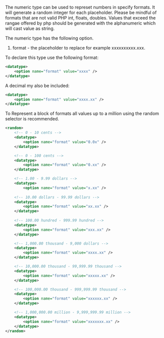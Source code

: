 The numeric type can be used to represet numbers in specify formats. It will generate a random integer for each placeholder. Please be mindful of formats that are not valid PHP int, floats, doubles. Values that exceed the rangae offered by php should be generated with the alphanumeric which will cast value as string.

The numeric type has the following option.

1. format - the placeholder to replace for example xxxxxxxxxx.xxx.

To declare this type use the following format:

```xml
<datatype>
    <option name="format" value="xxxx" />
</datatype>
```

A decimal my also be included:

```xml
<datatype>
    <option name="format" value="xxxx.xx" />
</datatype>
```

To Represent a block of formats all values up to a million using the random selector is recommended.


```xml
<random>
    <!-- 0 - 10 cents --> 
    <datatype>
        <option name="format" value="0.0x" />
    </datatype>

    <!-- 0 - 100 cents -->
    <datatype>
        <option name="format" value="0.xx" />
    </datatype>

    <!-- 1.00 - 9.99 dollars -->
    <datatype>
        <option name="format" value="x.xx" />
        
    <!-- 10.00 dollars - 99.99 dollars -->
    <datatype>
        <option name="format" value="xx.xx" />
    </datatype>
    
    <!-- 100.00 hundred - 999.99 hundred -->
    <datatype>
        <option name="format" value="xxx.xx" />
    </datatype>

    <!-- 1,000.00 thousand - 9,000 dollars -->
    <datatype>
        <option name="format" value="xxxx.xx" />
    </datatype>

    <!-- 10,000.00 thousand - 99,999.99 thousand -->
    <datatype>
        <option name="format" value="xxxxx.xx" />
    </datatype>

    <!-- 100,000.00 thousand - 999,999.99 thousand -->
    <datatype>
        <option name="format" value="xxxxxx.xx" />
    </datatype>

    <!-- 1,000,000.00 million - 9,999,999.99 million -->
    <datatype>
        <option name="format" value="xxxxxxx.xx" />
    </datatype>
</random>
```



